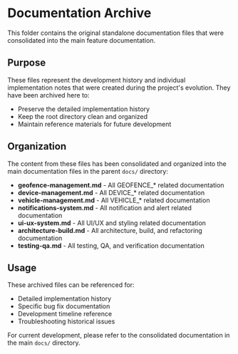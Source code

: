 # Documentation Archive

This folder contains the original standalone documentation files that were consolidated into the main feature documentation.

## Purpose

These files represent the development history and individual implementation notes that were created during the project's evolution. They have been archived here to:

- Preserve the detailed implementation history
- Keep the root directory clean and organized
- Maintain reference materials for future development

## Organization

The content from these files has been consolidated and organized into the main documentation files in the parent `docs/` directory:

- **geofence-management.md** - All GEOFENCE\_\* related documentation
- **device-management.md** - All DEVICE\_\* related documentation
- **vehicle-management.md** - All VEHICLE\_\* related documentation
- **notifications-system.md** - All notification and alert related documentation
- **ui-ux-system.md** - All UI/UX and styling related documentation
- **architecture-build.md** - All architecture, build, and refactoring documentation
- **testing-qa.md** - All testing, QA, and verification documentation

## Usage

These archived files can be referenced for:

- Detailed implementation history
- Specific bug fix documentation
- Development timeline reference
- Troubleshooting historical issues

For current development, please refer to the consolidated documentation in the main `docs/` directory.
